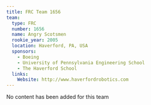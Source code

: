 ```yaml
---
title: FRC Team 1656
team:
  type: FRC
  number: 1656
  name: Angry Scotsmen
  rookie_year: 2005
  location: Haverford, PA, USA
  sponsors:
    - Boeing
    - University of Pennsylvania Engineering School
    - The Haverford School
  links:
    Website: http://www.haverfordrobotics.com
---
```

No content has been added for this team